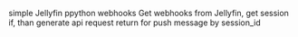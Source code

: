 simple Jellyfin ppython webhooks
Get webhooks from Jellyfin, get session if, than generate api request return for push message by session_id
